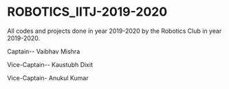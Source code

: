 # ROBOTICS_IITJ-2019-2020
All codes and projects done in year 2019-2020 by the Robotics Club in year 2019-2020.

Captain-- Vaibhav Mishra

Vice-Captain-- Kaustubh Dixit

Vice-Captain- Anukul Kumar
